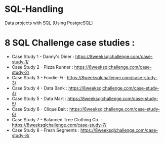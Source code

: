 # SQL-Handling
Data projects with SQL (Using PostgreSQL)

# 8 SQL Challenge case studies :

- Case Study 1 - Danny's Diner : https://8weeksqlchallenge.com/case-study-1/
- Case Study 2 - Pizza Runner : https://8weeksqlchallenge.com/case-study-2/
- Case Study 3 - Foodie-Fi : https://8weeksqlchallenge.com/case-study-3/
- Case Study 4 - Data Bank : https://8weeksqlchallenge.com/case-study-4/
- Case Study 5 - Data Mart : https://8weeksqlchallenge.com/case-study-5/
- Case Study 6 - Clique Bait : https://8weeksqlchallenge.com/case-study-6/
- Case Study 7 - Balanced Tree Clothing Co. : https://8weeksqlchallenge.com/case-study-7/
- Case Study 8 - Fresh Segments : https://8weeksqlchallenge.com/case-study-8/
